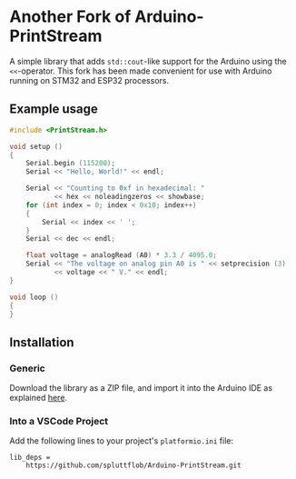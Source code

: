 # Another Fork of Arduino-PrintStream
A simple library that adds `std::cout`-like support for the Arduino using the 
`<<`-operator. This fork has been made convenient for use with Arduino 
running on STM32 and ESP32 processors. 

## Example usage

```cpp
#include <PrintStream.h>

void setup () 
{
    Serial.begin (115200);
    Serial << "Hello, World!" << endl;

    Serial << "Counting to 0xf in hexadecimal: "
           << hex << noleadingzeros << showbase;
    for (int index = 0; index < 0x10; index++)
    {
        Serial << index << ' ';
    }
    Serial << dec << endl;

    float voltage = analogRead (A0) * 3.3 / 4095.0;
    Serial << "The voltage on analog pin A0 is " << setprecision (3) 
           << voltage << " V." << endl;
}

void loop ()
{
}
```

## Installation
### Generic
Download the library as a ZIP file, and import it into the Arduino IDE as 
explained [here](https://www.arduino.cc/en/guide/libraries#toc4).

### Into a VSCode Project
Add the following lines to your project's `platformio.ini` file:

    lib_deps =
        https://github.com/spluttflob/Arduino-PrintStream.git

